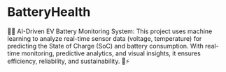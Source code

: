 # BatteryHealth
🚗🔋 AI-Driven EV Battery Monitoring System: This project uses machine learning to analyze real-time sensor data (voltage, temperature) for predicting the State of Charge (SoC) and battery consumption. With real-time monitoring, predictive analytics, and visual insights, it ensures efficiency, reliability, and sustainability. 🌱⚡
